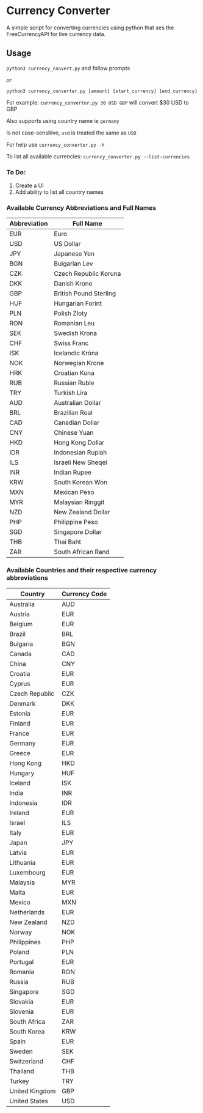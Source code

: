 # Currency Converter

A simple script for converting currencies using python that ses the FreeCurrencyAPI for live currency data.

## Usage
`python3 currency_convert.py` and follow prompts

*or*

`python3 currency_converter.py [amount] [start_currency] [end_currency]`

For example: `currency_converter.py 30 USD GBP` will convert $30 USD to GBP

Also supports using country name ie `germany`

Is not case-sensitive, `usd` is treated the same as `USD` 

For help use `currency_converter.py -h` 

To list all available currencies: `currency_converter.py --list-currencies`

### To Do:
1) Create a UI
2) Add ability to list all country names

### Available Currency Abbreviations and Full Names
| Abbreviation | Full Name |
|---|---|
| EUR | Euro |
| USD | US Dollar |
| JPY | Japanese Yen |
| BGN | Bulgarian Lev |
| CZK | Czech Republic Koruna |
| DKK | Danish Krone |
| GBP | British Pound Sterling |
| HUF | Hungarian Forint |
| PLN | Polish Zloty |
| RON | Romanian Leu |
| SEK | Swedish Krona |
| CHF | Swiss Franc |
| ISK | Icelandic Króna |
| NOK | Norwegian Krone |
| HRK | Croatian Kuna |
| RUB | Russian Ruble |
| TRY | Turkish Lira |
| AUD | Australian Dollar |
| BRL | Brazilian Real |
| CAD | Canadian Dollar |
| CNY | Chinese Yuan |
| HKD | Hong Kong Dollar |
| IDR | Indonesian Rupiah |
| ILS | Israeli New Sheqel |
| INR | Indian Rupee |
| KRW | South Korean Won |
| MXN | Mexican Peso |
| MYR | Malaysian Ringgit |
| NZD | New Zealand Dollar |
| PHP | Philippine Peso |
| SGD | Singapore Dollar |
| THB | Thai Baht |
| ZAR | South African Rand |

### Available Countries and their respective currency abbreviations
| Country           | Currency Code |
|-------------------|---------------|
| Australia         | AUD           |
| Austria           | EUR           |
| Belgium           | EUR           |
| Brazil            | BRL           |
| Bulgaria          | BGN           |
| Canada            | CAD           |
| China             | CNY           |
| Croatia           | EUR           |
| Cyprus            | EUR           |
| Czech Republic    | CZK           |
| Denmark           | DKK           |
| Estonia           | EUR           |
| Finland           | EUR           |
| France            | EUR           |
| Germany           | EUR           |
| Greece            | EUR           |
| Hong Kong         | HKD           |
| Hungary           | HUF           |
| Iceland           | ISK           |
| India             | INR           |
| Indonesia         | IDR           |
| Ireland           | EUR           |
| Israel            | ILS           |
| Italy             | EUR           |
| Japan             | JPY           |
| Latvia            | EUR           |
| Lithuania        | EUR           |
| Luxembourg        | EUR           |
| Malaysia          | MYR           |
| Malta             | EUR           |
| Mexico            | MXN           |
| Netherlands       | EUR           |
| New Zealand       | NZD           |
| Norway            | NOK           |
| Philippines       | PHP           |
| Poland            | PLN           |
| Portugal          | EUR           |
| Romania           | RON           |
| Russia            | RUB           |
| Singapore         | SGD           |
| Slovakia          | EUR           |
| Slovenia          | EUR           |
| South Africa      | ZAR           |
| South Korea       | KRW           |
| Spain             | EUR           |
| Sweden            | SEK           |
| Switzerland       | CHF           |
| Thailand          | THB           |
| Turkey            | TRY           |
| United Kingdom    | GBP           |
| United States     | USD           |
